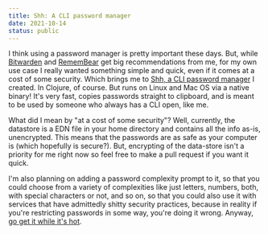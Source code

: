 ```yaml
---
title: Shh: A CLI password manager
date: 2021-10-14
status: public
---
```


I think using a password manager is pretty important these days. But, while [Bitwarden](https://www.google.com/search?client=safari&rls=en&q=bitwarden&ie=UTF-8&oe=UTF-8) and [RememBear](https://www.remembear.com) get big recommendations from me, for my own use case I really wanted something simple and quick, even if it comes at a cost of some security. Which brings me to [Shh, a CLI password manager](https://github.com/askonomm/shh) I created. In Clojure, of course. But runs on Linux and Mac OS via a native binary! It's very fast, copies passwords straight to clipboard, and is meant to be used by someone who always has a CLI open, like me.


What did I mean by "at a cost of some security"? Well, currently, the datastore is a EDN file in your home directory and contains all the info as-is, unencrypted. This means that the passwords are as safe as your computer is (which hopefully is secure?). But, encrypting of the data-store isn't a priority for me right now so feel free to make a pull request if you want it quick. 

I'm also planning on adding a password complexity prompt to it, so that you could choose from a variety of complexities like just letters, numbers, both, with special characters or not, and so on, so that you could also use it with services that have admittedly shitty security practices, because in reality if you're restricting passwords in some way, you're doing it wrong. Anyway, [go get it while it's hot](https://github.com/askonomm/shh). 
